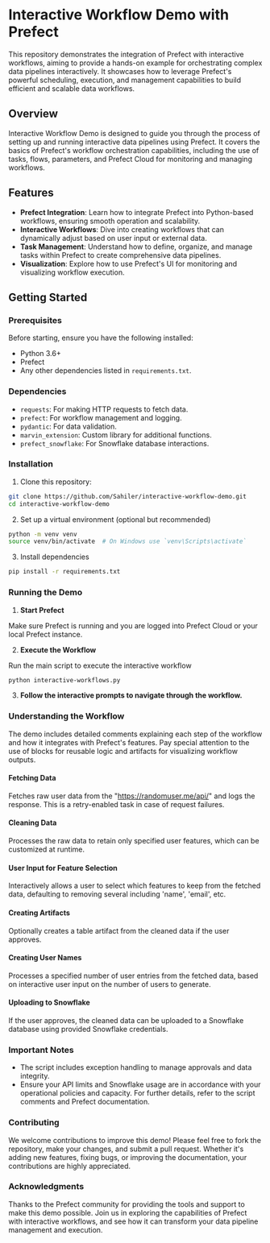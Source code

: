 # Interactive Workflow Demo with Prefect

This repository demonstrates the integration of Prefect with interactive workflows, aiming to provide a hands-on example for orchestrating complex data pipelines interactively. It showcases how to leverage Prefect's powerful scheduling, execution, and management capabilities to build efficient and scalable data workflows.

## Overview

Interactive Workflow Demo is designed to guide you through the process of setting up and running interactive data pipelines using Prefect. It covers the basics of Prefect's workflow orchestration capabilities, including the use of tasks, flows, parameters, and Prefect Cloud for monitoring and managing workflows.

## Features

- **Prefect Integration**: Learn how to integrate Prefect into Python-based workflows, ensuring smooth operation and scalability.
- **Interactive Workflows**: Dive into creating workflows that can dynamically adjust based on user input or external data.
- **Task Management**: Understand how to define, organize, and manage tasks within Prefect to create comprehensive data pipelines.
- **Visualization**: Explore how to use Prefect's UI for monitoring and visualizing workflow execution.

## Getting Started

### Prerequisites

Before starting, ensure you have the following installed:
- Python 3.6+
- Prefect
- Any other dependencies listed in `requirements.txt`.

### Dependencies

- `requests`: For making HTTP requests to fetch data.
- `prefect`: For workflow management and logging.
- `pydantic`: For data validation.
- `marvin_extension`: Custom library for additional functions.
- `prefect_snowflake`: For Snowflake database interactions.

### Installation

1. Clone this repository:
```bash
git clone https://github.com/Sahiler/interactive-workflow-demo.git
cd interactive-workflow-demo
```
2. Set up a virtual environment (optional but recommended)

```bash
python -m venv venv
source venv/bin/activate  # On Windows use `venv\Scripts\activate`
```
3. Install dependencies
```bash
pip install -r requirements.txt
```

### Running the Demo
1. **Start Prefect**

  Make sure Prefect is running and you are logged into Prefect Cloud or your local Prefect instance.

2. **Execute the Workflow**

  Run the main script to execute the interactive workflow
  
```bash
python interactive-workflows.py
```
3. **Follow the interactive prompts to navigate through the workflow.**

### Understanding the Workflow
The demo includes detailed comments explaining each step of the workflow and how it integrates with Prefect's features. Pay special attention to the use of blocks for reusable logic and artifacts for visualizing workflow outputs.

#### Fetching Data
Fetches raw user data from the "https://randomuser.me/api/" and logs the response. This is a retry-enabled task in case of request failures.

#### Cleaning Data
Processes the raw data to retain only specified user features, which can be customized at runtime.

#### User Input for Feature Selection
Interactively allows a user to select which features to keep from the fetched data, defaulting to removing several including 'name', 'email', etc.

#### Creating Artifacts
Optionally creates a table artifact from the cleaned data if the user approves.

#### Creating User Names
Processes a specified number of user entries from the fetched data, based on interactive user input on the number of users to generate.

#### Uploading to Snowflake
If the user approves, the cleaned data can be uploaded to a Snowflake database using provided Snowflake credentials.

### Important Notes
- The script includes exception handling to manage approvals and data integrity.
- Ensure your API limits and Snowflake usage are in accordance with your operational policies and capacity.
For further details, refer to the script comments and Prefect documentation.

### Contributing
We welcome contributions to improve this demo! Please feel free to fork the repository, make your changes, and submit a pull request. Whether it's adding new features, fixing bugs, or improving the documentation, your contributions are highly appreciated.

### Acknowledgments
Thanks to the Prefect community for providing the tools and support to make this demo possible.
Join us in exploring the capabilities of Prefect with interactive workflows, and see how it can transform your data pipeline management and execution.

